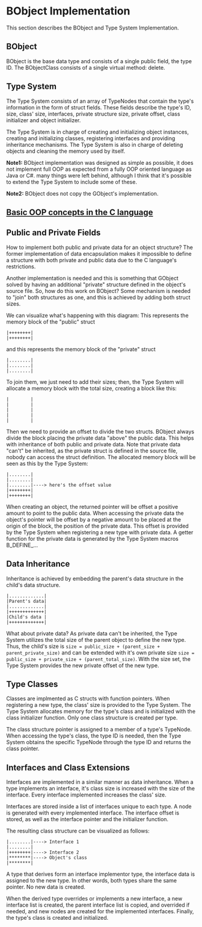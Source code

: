 # BObject Implementation
This section describes the BObject and Type System Implementation.
## BObject
BObject is the base data type and consists of a single public field, the type ID. 
The BObjectClass consists of a single virtual method: delete.

## Type System
The Type System consists of an array of TypeNodes that contain the type's information in the form of struct fields. 
These fields describe the type's ID, size, class' size, interfaces, private structure size, private offset, class initializer
and object initializer.   

The Type System is in charge of creating and initializing object instances, creating and initializing classes, registering
interfaces and providing inheritance mechanisms. The Type System is also in charge of deleting objects and cleaning the memory used
by itself.

**Note1:** BObject implementation was designed as simple as possible, it does not implement full OOP as expected from a 
fully OOP oriented language as Java or C#. many things were left behind, although I 
think that it's possible to extend the Type System to include some of these.

**Note2:** BObject does not copy the GObject's implementation.

## [Basic OOP concepts in the C language](BasicOOP.md)

## Public and Private Fields
How to implement both public and private data for an object structure? The former implementation of data encapsulation makes it
impossible to define a structure with both private and public data due to the C language's restrictions.

Another implementation is needed and this is something that GObject solved by having an additional "private" structure defined in the object's
source file. So, how do this work on BObject? Some mechanism is needed to "join" both structures as one, and this is achieved 
by adding both struct sizes. 

We can visualize what's happening with this diagram:
This represents the memory block of the "public" struct
```
|++++++++|
|++++++++|
```

and this represents the memory block of the "private" struct
```
|........|
|........|
|........|
```

To join them, we just need to add their sizes; then, the Type System will allocate a memory block with the total size, creating a block like this:
```
|        |
|        |
|        |
|        |
|        |
```

Then we need to provide an offset to divide the two structs. BObject always divide the block placing the private data "above" the public data.
This helps with inheritance of both public and private data. Note that private data "can't" be inherited, as the private struct is defined
in the source file, nobody can access the struct definition. 
The allocated memory block will be seen as this by the Type System:
```
|........|
|........|
|........|----> here's the offset value
|++++++++|
|++++++++|
```

When creating an object, the returned pointer will be offset a positive amount to point to the public data. When accessing 
the private data the object's pointer will be offset by a negative amount to be placed at the origin of the block, 
the position of the private data.
This offset is provided by the Type System when registering a new type with private data. A getter function for the 
private data is generated by the Type System macros B_DEFINE_...

## Data Inheritance
Inheritance is achieved by embedding the parent's data structure in the child's data structure.
```
|.............|
|Parent's data|
|.............|
|+++++++++++++|
|Child's data |
|+++++++++++++|
```
What about private data? As private data can't be inherited, the Type System utilizes the total size of the parent object
to define the new type. Thus, the child's size is `size = public_size + (parent_size + parent_private_size)` and can be 
extended with it's own private size `size = public_size + private_size + (parent_total_size)`. With the size set, the Type
System provides the new private offset of the new type.

## Type Classes

Classes are implmented as C structs with function pointers. When registering a new type, the class' size is provided to 
the Type System. The Type System allocates memory for the type's class and is initialized with the class initializer 
function. Only one class structure is created per type.

The class structure pointer is assigned to a member of a type's TypeNode. When accessing the type's class, the type ID is
needed, then the Type System obtains the specific TypeNode through the type ID and returns the class pointer.  

## Interfaces and Class Extensions
Interfaces are implemented in a similar manner as data inheritance. When a type implements an interface, it's class size
is increased with the size of the interface. Every interface implemented increases the class' size. 

Interfaces are stored inside a list of interfaces unique to each type. A node is generated with every implemented interface.
The interface offset is stored, as well as the interface pointer and the initializer function. 

The resulting class structure can be visualized as follows:
```
|........|----> Interface 1
|........|
|++++++++|----> Interface 2
|********|----> Object's class
|********|

```

A type that derives form an interface implementor type, the interface data is assigned to the new type. In other words, 
both types share the same pointer. No new data is created. 

When the derived type overrides or implements a new interface, a new interface list is created, the parent interface
list is copied, and overrided if needed, and new nodes are created for the implemented interfaces. Finally, the type's 
class is created and initialized.